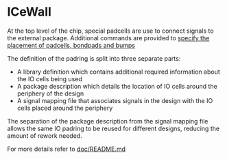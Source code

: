 # ICeWall

At the top level of the chip, special padcells are use to connect signals
to the external package. Additional commands are provided to [specify the
placement of padcells, bondpads and bumps](doc/TCL_Interface.md)


The definition of the padring is split into three separate parts:

- A library definition which contains additional required information about the IO cells
being used
- A package description which details the location of IO cells
around the periphery of the design
- A signal mapping file that associates
signals in the design with the IO cells placed around the periphery

The separation of the package description from the signal mapping file
allows the same IO padring to be reused for different designs, reducing
the amount of rework needed.

For more details refer to [doc/README.md](doc/README.md)
